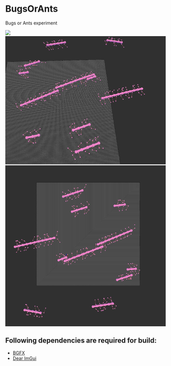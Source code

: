 # BugsOrAnts
Bugs or Ants experiment

<img src="./BugsOrAnts.gif">
<img src="./screen01.png">
<img src="./screen02.png">

Following dependencies are required for build:
-----
* [BGFX](https://github.com/bkaradzic/bgfx)
* [Dear ImGui](https://github.com/ocornut/imgui)
